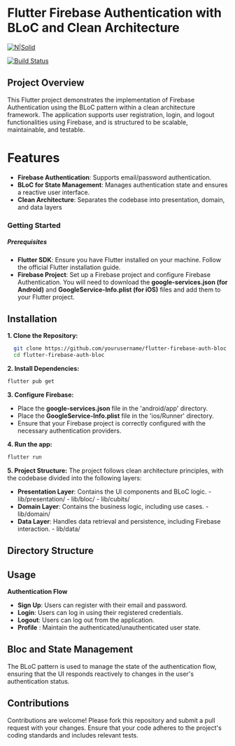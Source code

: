 # Flutter Firebase Authentication with BLoC and Clean Architecture


[![N|Solid](https://cldup.com/dTxpPi9lDf.thumb.png)](https://nodesource.com/products/nsolid)

[![Build Status](https://travis-ci.org/joemccann/dillinger.svg?branch=master)](https://travis-ci.org/joemccann/dillinger)

## Project Overview

This Flutter project demonstrates the implementation of Firebase Authentication using the BLoC pattern within a clean architecture framework. The application supports user registration, login, and logout functionalities using Firebase, and is structured to be scalable, maintainable, and testable.

# Features
* **Firebase Authentication**: Supports email/password authentication.
* **BLoC for State Management**: Manages authentication state and ensures a reactive user interface.
* **Clean Architecture**: Separates the codebase into presentation, domain, and data layers

### Getting Started

##### Prerequisites
* **Flutter SDK**: Ensure you have Flutter installed on your machine. Follow the official Flutter installation guide.
* **Firebase Project**: Set up a Firebase project and configure Firebase Authentication. You will need to download the **google-services.json (for Android)** and **GoogleService-Info.plist (for iOS)** files and add them to your Flutter project.

## Installation

**1. Clone the Repository:**  

```sh
  git clone https://github.com/yourusername/flutter-firebase-auth-bloc.git
  cd flutter-firebase-auth-bloc
```

**2. Install Dependencies:**

```sh
flutter pub get
```
**3. Configure Firebase:**

* Place the **google-services.json** file in the 'android/app' directory.
* Place the **GoogleService-Info.plist** file in the 'ios/Runner' directory.
* Ensure that your Firebase project is correctly configured with the necessary authentication providers.

**4. Run the app:**

```sh
flutter run
```
**5. Project Structure:**
 The project follows clean architecture principles, with the codebase divided into the following layers:
* **Presentation Layer**: Contains the UI components and BLoC logic.
        - lib/presentation/
        - lib/bloc/
        - lib/cubits/
* **Domain Layer**: Contains the business logic, including use cases.
        - lib/domain/
* **Data Layer**: Handles data retrieval and persistence, including Firebase interaction.
        - lib/data/

## Directory Structure


## Usage
**Authentication Flow**
* **Sign Up**: Users can register with their email and password.
* **Login**: Users can log in using their registered credentials.
* **Logout**: Users can log out from the application.
* **Profile** : Maintain the authenticated/unauthenticated user state. 

## Bloc and State Management
The BLoC pattern is used to manage the state of the authentication flow, ensuring that the UI responds reactively to changes in the user's authentication status.

## Contributions
Contributions are welcome! Please fork this repository and submit a pull request with your changes. Ensure that your code adheres to the project's coding standards and includes relevant tests.





